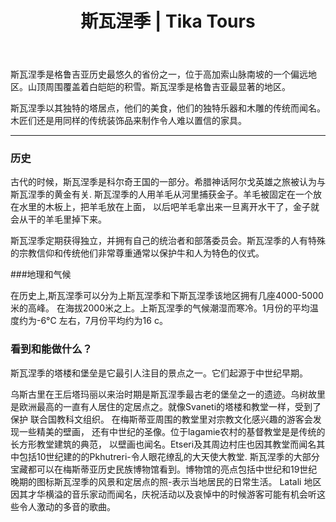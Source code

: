 ﻿---
language: zh
url: regions/svaneti
heading: 斯瓦涅季
title: 斯瓦涅季 | Tika Tours
country_id: 1
imggrp_id: 19
gallery_id: 19
template: regions
name: 斯瓦涅季
---
<div class="row content-row"><!-- 1192 (1)-->

</div>

<div class="row content-row"><!-- 1193 (2)-->
<div class="col-xs-12 col-sm-6 col-md-6"><!-- 1586 -->

斯瓦涅季是格鲁吉亚历史最悠久的省份之一，位于高加索山脉南坡的一个偏远地区。山顶周围覆盖着白皑皑的积雪。斯瓦涅季是格鲁吉亚最显著的地区。
</div>

<div class="col-xs-12 col-sm-6 col-md-6"><!-- 1587 -->

斯瓦涅季以其独特的塔居点，他们的美食，他们的独特乐器和木雕的传统而闻名。木匠们还是用同样的传统装饰品来制作令人难以置信的家具。
</div>

</div>

<div class="row content-row"><!-- 1194 (3)-->
<div class="col-xs-12"><!-- 1588 -->

* * *

</div>

</div>

<div class="row content-row"><!-- 1195 (4)-->
<div class="col-xs-12 col-sm-6 col-md-6"><!-- 1589 -->

### 历史


古代的时候，斯瓦涅季是科尔奇王国的一部分。希腊神话阿尔戈英雄之旅被认为与斯瓦涅季的黄金有关.
斯瓦涅季的人用羊毛从河里捕获金子。羊毛被固定在一个放在水里的木板上，把羊毛放在上面， 以后吧羊毛拿出来一旦离开水干了，金子就会从干的羊毛里掉下来。

斯瓦涅季定期获得独立，并拥有自己的统治者和部落委员会。斯瓦涅季的人有特殊的宗教信仰和传统他们非常尊重通常以保护牛和人为特色的仪式。



###地理和气候


在历史上,斯瓦涅季可以分为上斯瓦涅季和下斯瓦涅季该地区拥有几座4000-5000米的高峰。
在海拔2000米之上。上斯瓦涅季的气候潮湿而寒冷。1月份的平均温度约为-6°C 左右，7月份平均约为16 c。

</div>

<div class="col-xs-12 col-sm-6 col-md-6"><!-- 1590 -->

### 看到和能做什么？


斯瓦涅季的塔楼和堡垒是它最引人注目的景点之一。它们起源于中世纪早期。

乌斯古里在王后塔玛丽以来治时期是斯瓦涅季最古老的堡垒之一的遗迹。乌树故里是欧洲最高的一直有人居住的定居点之。就像Svaneti的塔楼和教堂一样，受到了保护
联合国教科文组织。
在梅斯蒂亚周围的教堂里对宗教文化感兴趣的游客会发现一些精美的壁画， 还有中世纪的圣像。位于lagamie农村的基督教堂是是传统的长方形教堂建筑的典范， 以壁画也闻名。Etseri及其周边村庄也因其教堂而闻名其中包括10世纪建的的Pkhutreri-令人眼花缭乱的大天使大教堂.
斯瓦涅季的大部分宝藏都可以在梅斯蒂亚历史民族博物馆看到。博物馆的亮点包括中世纪和19世纪晚期的图标斯瓦涅季的风景和定居点的照-表示当地居民的日常生活。
Latali 地区因其才华横溢的音乐家动而闻名，庆祝活动以及哀悼中的时候游客可能有机会听这些令人激动的多音的歌曲。

</div>

</div>

